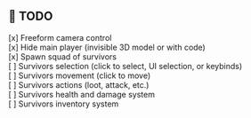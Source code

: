 ## 📃 TODO
  
[x] Freeform camera control  
[x] Hide main player (invisible 3D model or with code)  
[x] Spawn squad of survivors  
[ ] Survivors selection (click to select, UI selection, or keybinds)  
[ ] Survivors movement (click to move)  
[ ] Survivors actions (loot, attack, etc.)  
[ ] Survivors health and damage system  
[ ] Survivors inventory system